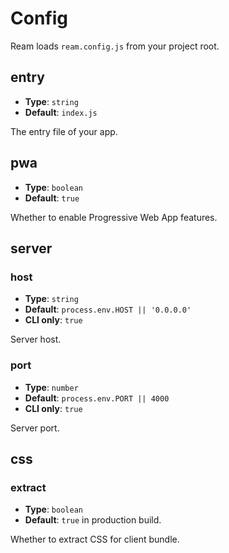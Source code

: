 # Config

Ream loads `ream.config.js` from your project root.

## entry

- __Type__: `string`
- __Default__: `index.js`

The entry file of your app.

## pwa

- __Type__: `boolean`
- __Default__: `true`

Whether to enable Progressive Web App features.

## server

### host

- __Type__: `string`
- __Default__: `process.env.HOST || '0.0.0.0'`
- __CLI only__: `true`

Server host.

### port

- __Type__: `number`
- __Default__: `process.env.PORT || 4000`
- __CLI only__: `true`

Server port.

## css

### extract

- __Type__: `boolean`
- __Default__: `true` in production build.

Whether to extract CSS for client bundle.